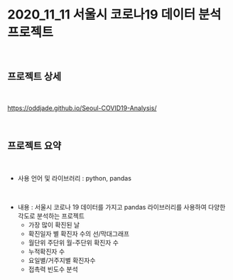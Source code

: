 # 2020_11_11 서울시 코로나19 데이터 분석 프로젝트

<br>

## 프로젝트 상세

<br>

https://oddjade.github.io/Seoul-COVID19-Analysis/

<br>

## 프로젝트 요약

<br>

- 사용 언어 및 라이브러리 : python, pandas

<br>

- 내용 : 서울시 코로나 19 데이터를 가지고 pandas 라이브러리를 사용하여 다양한 각도로 분석하는 프로젝트
  - 가장 많이 확진된 날
  - 확진일자 별 확진자 수의 선/막대그래프
  - 월단위 주단위 월-주단위 확진자 수
  - 누적확진자 수
  - 요일별/거주지별 확진자수
  - 접촉력 빈도수 분석
  
